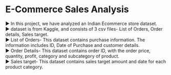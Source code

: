 # E-Commerce Sales Analysis

► In this project, we have analyzed an Indian Ecommerce store dataset. <br>
► dataset is from Kaggle, and consists of 3 csv files- List of Orders, Order details, Sales target. <br>
► List of Orders- This dataset contains purchase information. The information includes ID, Date of Purchase and customer details. <br>
► Order Details- This dataset contains order ID, with the order price, quantity, profit, category and subcategory of product. <br>
► Sales target- This dataset contains sales target amount and date for each product category. <br>

